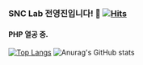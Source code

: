 ### SNC Lab 전영진입니다! 👋 [![Hits](https://hits.seeyoufarm.com/api/count/incr/badge.svg?url=https%3A%2F%2Fgithub.com%2Fipinid613%2Fhit-counter&count_bg=%23554DE5&title_bg=%23F988D6&icon=darkreader.svg&icon_color=%23E7E7E7&title=hits&edge_flat=false)](https://hits.seeyoufarm.com)
#### PHP 열공 중.
[![Top Langs](https://github-readme-stats.vercel.app/api/top-langs/?username=ipinid613&layout=compact)](https://github.com/anuraghazra/github-readme-stats)
![Anurag's GitHub stats](https://github-readme-stats.vercel.app/api?username=ipinid613&show_icons=true&theme=dracula&hide=issues)
